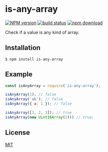 # is-any-array

[![NPM version][npm-image]][npm-url]
[![build status][build-image]][build-url]
[![npm download][download-image]][download-url]

Check if a value is any kind of array.

## Installation

`$ npm install is-any-array`

## Example

```js
const isAnyArray = require('is-any-array');

isAnyArray(1); // false
isAnyArray('ab'); // false
isAnyArray({ a: 1 }); // false

isAnyArray([1, 2, 3]); // true
isAnyArray(new Uint16Array(2))) // true;
```

## License

[MIT](./LICENSE)

[npm-image]: https://img.shields.io/npm/v/is-any-array.svg
[npm-url]: https://www.npmjs.com/package/is-any-array
[build-image]: https://github.com/cheminfo/is-any-array/workflows/Node.js%20CI/badge.svg?branch=master
[build-url]: https://github.com/cheminfo/is-any-array/actions?query=workflow%3A%22Node.js+CI%22
[download-image]: https://img.shields.io/npm/dm/is-any-array.svg
[download-url]: https://www.npmjs.com/package/is-any-array
